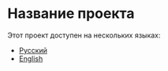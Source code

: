 # Название проекта

Этот проект доступен на нескольких языках:

- [Русский](README.ru.md)
- [English](README.en.md)
